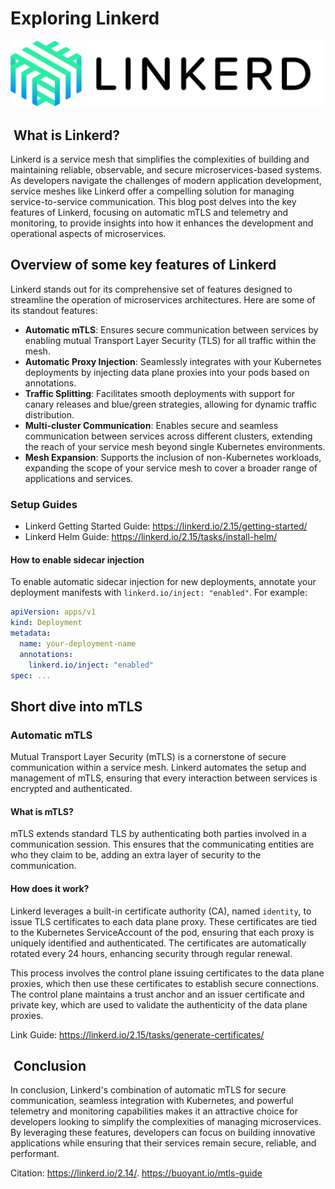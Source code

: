 # Exploring Linkerd

![linkerd_logo](../assets/linkerd_logo.png)

##  What is Linkerd?

Linkerd is a service mesh that simplifies the complexities of building and maintaining reliable, observable, and secure microservices-based systems. As developers navigate the challenges of modern application development, service meshes like Linkerd offer a compelling solution for managing service-to-service communication. This blog post delves into the key features of Linkerd, focusing on automatic mTLS and telemetry and monitoring, to provide insights into how it enhances the development and operational aspects of microservices.

## Overview of some key features of Linkerd

Linkerd stands out for its comprehensive set of features designed to streamline the operation of microservices architectures. Here are some of its standout features:

- **Automatic mTLS**: Ensures secure communication between services by enabling mutual Transport Layer Security (TLS) for all traffic within the mesh.
- **Automatic Proxy Injection**: Seamlessly integrates with your Kubernetes deployments by injecting data plane proxies into your pods based on annotations.
- **Traffic Splitting**: Facilitates smooth deployments with support for canary releases and blue/green strategies, allowing for dynamic traffic distribution.
- **Multi-cluster Communication**: Enables secure and seamless communication between services across different clusters, extending the reach of your service mesh beyond single Kubernetes environments.
- **Mesh Expansion**: Supports the inclusion of non-Kubernetes workloads, expanding the scope of your service mesh to cover a broader range of applications and services.

### Setup Guides

- Linkerd Getting Started Guide: <https://linkerd.io/2.15/getting-started/>
- Linkerd Helm Guide: <https://linkerd.io/2.15/tasks/install-helm/>

#### How to enable sidecar injection

To enable automatic sidecar injection for new deployments, annotate your deployment manifests with `linkerd.io/inject: "enabled"`. For example:

```yaml
apiVersion: apps/v1
kind: Deployment
metadata:
  name: your-deployment-name
  annotations:
    linkerd.io/inject: "enabled"
spec: ...
```

## Short dive into mTLS

### Automatic mTLS

Mutual Transport Layer Security (mTLS) is a cornerstone of secure communication within a service mesh. Linkerd automates the setup and management of mTLS, ensuring that every interaction between services is encrypted and authenticated.

#### What is mTLS?

mTLS extends standard TLS by authenticating both parties involved in a communication session. This ensures that the communicating entities are who they claim to be, adding an extra layer of security to the communication.

#### How does it work?

Linkerd leverages a built-in certificate authority (CA), named `identity`, to issue TLS certificates to each data plane proxy. These certificates are tied to the Kubernetes ServiceAccount of the pod, ensuring that each proxy is uniquely identified and authenticated. The certificates are automatically rotated every 24 hours, enhancing security through regular renewal.

This process involves the control plane issuing certificates to the data plane proxies, which then use these certificates to establish secure connections. The control plane maintains a trust anchor and an issuer certificate and private key, which are used to validate the authenticity of the data plane proxies.

Link Guide: <https://linkerd.io/2.15/tasks/generate-certificates/>

##  Conclusion

In conclusion, Linkerd's combination of automatic mTLS for secure communication, seamless integration with Kubernetes, and powerful telemetry and monitoring capabilities makes it an attractive choice for developers looking to simplify the complexities of managing microservices. By leveraging these features, developers can focus on building innovative applications while ensuring that their services remain secure, reliable, and performant.

Citation: <https://linkerd.io/2.14/>. <https://buoyant.io/mtls-guide>
